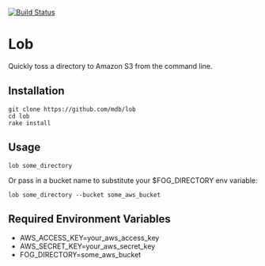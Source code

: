 [![Build Status](https://travis-ci.org/mdb/lob.png?branch=master)](https://travis-ci.org/mdb/lob)

# Lob

Quickly toss a directory to Amazon S3 from the command line.

## Installation

    git clone https://github.com/mdb/lob
    cd lob
    rake install

## Usage

    lob some_directory

Or pass in a bucket name to substitute your $FOG_DIRECTORY env variable:

    lob some_directory --bucket some_aws_bucket

## Required Environment Variables

* AWS_ACCESS_KEY=your_aws_access_key
* AWS_SECRET_KEY=your_aws_secret_key
* FOG_DIRECTORY=some_aws_bucket
